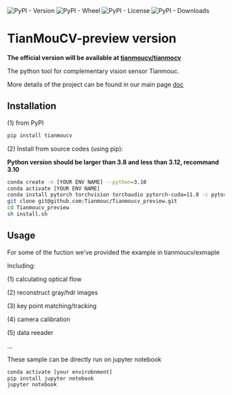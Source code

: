 ![PyPI - Version](https://img.shields.io/pypi/v/tianmoucv) ![PyPI - Wheel](https://img.shields.io/pypi/wheel/tianmoucv) ![PyPI - License](https://img.shields.io/pypi/l/tianmoucv) ![PyPI - Downloads](https://img.shields.io/pypi/dm/tianmoucv) 

# TianMouCV-preview version

**The official version will be available at [tianmoucv/tianmocv](https://github.com/Tianmouc/tianmoucv)**

The python tool for complementary vision sensor Tianmouc.

More details of the project can be found in our main page [doc](http://www.tianmouc.cn:38325)


## Installation

(1) from PyPI

```bash
pip install tianmoucv
```

(2) Install from source codes (using pip):

**Python version should be larger than 3.8 and less than 3.12, recommand 3.10**

```bash
conda create -n [YOUR ENV NAME] --python=3.10
conda activate [YOUR ENV NAME]
conda install pytorch torchvision torchaudio pytorch-cuda=11.8 -c pytorch -c nvidia
git clone git@github.com:Tianmouc/Tianmoucv_preview.git
cd Tianmoucv_preview
sh install.sh
```

## Usage

For some of the fuction we've provided the example in tianmoucv/exmaple

Including:

(1) calculating optical flow

(2) reconstruct gray/hdr images

(3) key point matching/tracking

(4) camera calibration

(5) data reeader

...

These sample can be directly run on jupyter notebook

```bash
conda activate [your envirobnment]
pip install jupyter notebook
jupyter notebook
```

